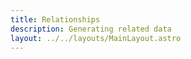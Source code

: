```yaml
---
title: Relationships
description: Generating related data
layout: ../../layouts/MainLayout.astro
---
```

